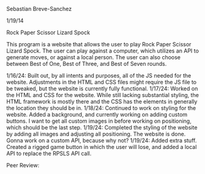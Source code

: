 Sebastian Breve-Sanchez

1/19/14

Rock Paper Scissor Lizard Spock

This program is a website that allows the user to play Rock Paper Scissor Lizard Spock. The user can play against a computer, which utilizes an API to generate moves, or against a local person. The user can also choose between Best of One, Best of Three, and Best of Seven rounds.

1/16/24: Built out, by all intents and purposes, all of the JS needed for the website. Adjustments in the HTML and CSS files might require the JS file to be tweaked, but the website is currently fully functional. 1/17/24: Worked on the HTML and CSS for the website. While still lacking substantial styling, the HTML framework is mostly there and the CSS has the elements in generally the location they should be in. 1/18/24: Continued to work on styling for the website. Added a background, and currently working on adding custom buttons. I want to get all custom images in before working on positioning, which should be the last step. 1/19/24: Completed the styling of the website by adding all images and adjusting all positioning. The website is done. Gonna work on a custom API, because why not? 1/19/24: Added extra stuff. Created a rigged game button in which the user will lose, and added a local API to replace the RPSLS API call. 

Peer Review:
